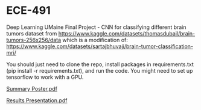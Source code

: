 # ECE-491
Deep Learning UMaine
Final Project - CNN for classifying different brain tumors
dataset from https://www.kaggle.com/datasets/thomasdubail/brain-tumors-256x256/data
which is a modification of:
https://www.kaggle.com/datasets/sartajbhuvaji/brain-tumor-classification-mri/

You should just need to clone the repo, install packages in
requirements.txt (pip install -r requirements.txt), and run the code. 
You might need to set up tensorflow to work with a GPU.

[Summary Poster.pdf](https://github.com/user-attachments/files/20374552/COS.504.Poster.MVirgin.pdf)

[Results Presentation.pdf](https://github.com/user-attachments/files/20374555/Copy.of.ece.491.pres.MVirgin.pdf)

